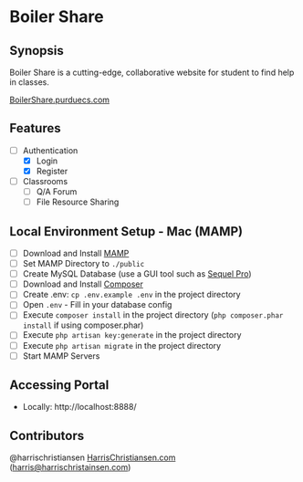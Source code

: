 # Boiler Share

## Synopsis

Boiler Share is a cutting-edge, collaborative website for student to find help in classes.

[BoilerShare.purduecs.com](http://boilershare.purduecs.com)

## Features

- [ ] Authentication
	- [X] Login
	- [X] Register
- [ ] Classrooms
	- [ ] Q/A Forum
	- [ ] File Resource Sharing

## Local Environment Setup - Mac (MAMP)

- [ ] Download and Install [MAMP](https://www.mamp.info/en/)
- [ ] Set MAMP Directory to `./public`
- [ ] Create MySQL Database (use a GUI tool such as [Sequel Pro](http://www.sequelpro.com))
- [ ] Download and Install [Composer](https://getcomposer.org/)
- [ ] Create .env: `cp .env.example .env` in the project directory
- [ ] Open `.env` - Fill in your database config
- [ ] Execute `composer install` in the project directory (`php composer.phar install` if using composer.phar)
- [ ] Execute `php artisan key:generate` in the project directory
- [ ] Execute `php artisan migrate` in the project directory
- [ ] Start MAMP Servers

## Accessing Portal

- Locally: http://localhost:8888/  

## Contributors

@harrischristiansen [HarrisChristiansen.com](http://www.harrischristiansen.com) (harris@harrischristainsen.com)  
